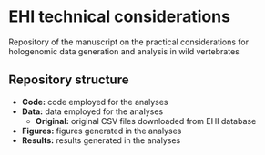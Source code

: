 # EHI technical considerations
Repository of the manuscript on the practical considerations for hologenomic data generation and analysis in wild vertebrates

## Repository structure

- **Code:** code employed for the analyses
- **Data:** data employed for the analyses
  - **Original:** original CSV files downloaded from EHI database
- **Figures:** figures generated in the analyses
- **Results:** results generated in the analyses
